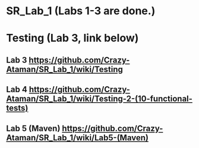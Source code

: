 # SR_Lab_1 (Labs 1-3 are done.)
# Testing (Lab 3, link below)
## Lab 3 https://github.com/Crazy-Ataman/SR_Lab_1/wiki/Testing
## Lab 4 https://github.com/Crazy-Ataman/SR_Lab_1/wiki/Testing-2-(10-functional-tests)
## Lab 5 (Maven) https://github.com/Crazy-Ataman/SR_Lab_1/wiki/Lab5-(Maven)
